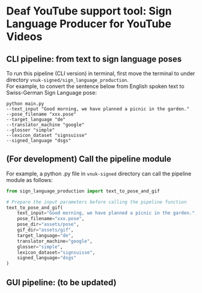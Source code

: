 # Deaf YouTube support tool: Sign Language Producer for YouTube Videos

## CLI pipeline: from text to sign language poses
To run this pipeline (CLI version) in terminal, first move the terminal to under directory `vnuk-signed/sign_language_production`.  
For example, to convert the sentence below from English spoken text to Swiss-German Sign Language pose:  
```
python main.py 
--text_input "Good morning, we have planned a picnic in the garden." 
--pose_filename "xxx.pose"
--target_language "de" 
--translator_machine "google" 
--glosser "simple" 
--lexicon_dataset "signsuisse" 
--signed_language "dsgs" 

```

## (For development) Call the pipeline module
For example, a python .py file in `vnuk-signed` directory can call the pipeline module as follows:
```python
from sign_language_production import text_to_pose_and_gif

# Prepare the input parameters before calling the pipeline function
text_to_pose_and_gif(
    text_input="Good morning, we have planned a picnic in the garden.",
    pose_filename="xxx.pose",
    pose_dir="assets/pose",
    gif_dir="assets/gif",
    target_language="de",
    translator_machine="google",
    glosser="simple",
    lexicon_dataset="signsuisse",
    signed_language="dsgs"
)
```

## GUI pipeline: (to be updated)